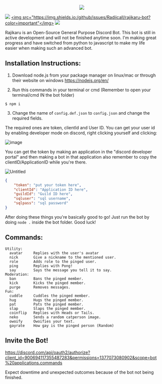 <p align='center'>
  <img src='https://user-images.githubusercontent.com/66682497/151678869-494ec38e-5626-4a55-8cfa-e483bfe4d455.png'/>
</p>

<a href="https://github.com/Radiicall/rajikaru-bot/blob/main/LICENSE"><img src="https://img.shields.io:/github/license/Radiicall/rajikaru-bot?color=informational"></img></a>
<a href="https://github.com/Radiicall/rajikaru-bot/issues"><img src="https://img.shields.io:/github/issues/Radiicall/rajikaru-bot?color=important"</img></a>
<a href="https://twitter.com/intent/tweet?text=Wow:&url=https%3A%2F%2Fgithub.com%2FRadiicall%2Frajikaru-bot"><img src="https://img.shields.io:/twitter/url?style=social&url=https%3A%2F%2Fgithub.com%2FRadiicall%2Frajikaru-bot"></img></a>

Rajikaru is an Open-Source General Purpose Discord Bot.
This bot is still in active development and will not be finished anytime soon.
I'm making great progress and have switched from python to javascript to make my life easier when making such an advanced bot.

## Installation Instructions:
1. Download node.js from your package manager on linux/mac or through their website on windows
https://nodejs.org/en/

2. Run this commands in your terminal or cmd (Remember to open your terminal/cmd IN the bot folder)
```
$ npm i
```

3. Change the name of `config.def.json` to `config.json` and change the required fields.

The required ones are token, clientId and User ID. You can get your user id by enabling developer mode on discord, right clicking yourself and clicking:

![image](https://user-images.githubusercontent.com/66682497/151679095-fc0025b5-ebc8-4ed3-ba46-f535cf2ac85b.png)

You can get the token by making an application in the "discord developer portal" and then making a bot in that application also remember to copy the clientID/ApplicationID while you're there.

![Untitled](https://user-images.githubusercontent.com/66682497/151679192-60aa190d-a3b0-444b-81c4-1dea7a805229.png)

```json
{
    "token": "put your token here",
    "clientId": "Application ID here",
    "guildId": "Guild ID here",
    "sqluser": "sql username",
    "sqlpass": "sql password"
}
```

After doing these things you're basically good to go! Just run the bot by doing `node .` inside the bot folder. Good luck!

## Commands:
```
Utility:
  avatar     Replies with the user's avatar
  nick       Give a nickname to the mentioned user.
  role       Adds role to the pinged user.
  ping       Replies with Pong!
  say        Says the message you tell it to say.
Moderation:
  ban        Bans the pinged member.
  kick       Kicks the pinged member.
  purge      Removes messages.
Fun:
  cuddle     Cuddles the pinged member.
  hug        Hugs the pinged member.
  pat        Pats the pinged member.
  slap       Slaps the pinged member.
  coinflip   Replies with Heads or Tails.
  neko       Sends a random catperson image.
  owoify     Owoifies your text.
  gayrate    How gay is the pinged person (Random)
```

## Invite the Bot!
https://discord.com/api/oauth2/authorize?client_id=900694117355487283&permissions=1377073080902&scope=bot%20applications.commands

Expect downtime and unexpected outcomes because of the bot not being finished.
